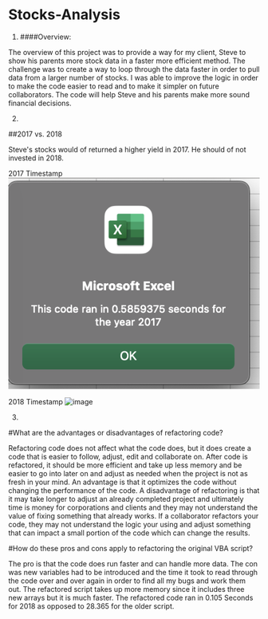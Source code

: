 # Stocks-Analysis

1)	####Overview: 

The overview of this project was to provide a way for my client, Steve to show his parents more stock data in a faster more efficient method.
The challenge was to create a way to loop through the data faster in order to pull data from a larger number of stocks. I was able to improve the logic in order to make the code easier to read and to make it simpler on future collaborators. The code will help Steve and his parents make more sound financial decisions. 


2)
##2017 vs. 2018 

Steve's stocks would of returned a higher yield in 2017. He should of not invested in 2018. 


2017 Timestamp
![image](https://github.com/TSheridan01/Stocks-Analysis/blob/4618ed66bc0e6da8b3c78b5cbe7966b38744b562/Resources/Vba_Challenge_2017.png)

2018 Timestamp
![image]([https://github.com/TSheridan01/Stocks-Analysis/blob/fed704f39b14591743a590bd27ab07aef959fdf1/Resources/Vba_Challenge_2018.png)

3)
#What are the advantages or disadvantages of refactoring code?

Refactoring code does not affect what the code does, but it does create a code that is easier to follow, adjust, edit and collaborate on. After code is refactored, it should be more efficient and take up less memory and be easier to go into later on and adjust as needed when the project is not as fresh in your mind. An advantage is that it optimizes the code without changing the performance of the code. A disadvantage of refactoring is that it may take longer to adjust an already completed project and ultimately time is money for corporations and clients and they may not understand the value of fixing something that already works. If a collaborator refactors your code, they may not understand the logic your using and adjust something that can impact a small portion of the code which can change the results. 

#How do these pros and cons apply to refactoring the original VBA script?

The pro is that the code does run faster and can handle more data. The con was new variables had to be introduced and the time it took to read through the code over and over again in order to find all my bugs and work them out. The refactored script takes up more memory since it includes three new arrays but it is much faster. The refactored code ran in 0.105 Seconds for 2018 as opposed to 28.365 for the older script. 

